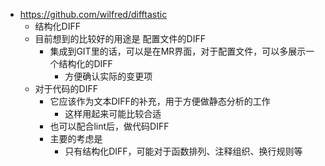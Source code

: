 - https://github.com/wilfred/difftastic
	- 结构化DIFF
	- 目前想到的比较好的用途是 配置文件的DIFF
		- 集成到GIT里的话，可以是在MR界面，对于配置文件，可以多展示一个结构化的DIFF
			- 方便确认实际的变更项
	- 对于代码的DIFF
		- 它应该作为文本DIFF的补充，用于方便做静态分析的工作
			- 这样用起来可能比较合适
		- 也可以配合lint后，做代码DIFF
		- 主要的考虑是
			- 只有结构化DIFF，可能对于函数排列、注释组织、换行规则等